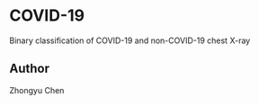 # COVID-19

Binary classification of COVID-19 and non-COVID-19 chest X-ray

## Author

Zhongyu Chen
